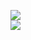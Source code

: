 [![](https://img.shields.io/badge/Made%20With-Github%20Spray-lightgrey.svg?style=for-the-badge&logo=github)](https://github.com/Annihil/github-spray#1743)  
[![](https://i.imgur.com/2DrTn0Z.gif)](https://github.com/Annihil/github-spray)